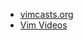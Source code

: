 - [vimcasts.org](http://vimcasts.org/episodes/archive)
- [Vim Videos](http://derekwyatt.org/vim/tutorials/index.html)
